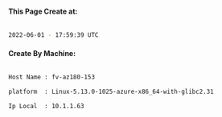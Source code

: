 
   
#### This Page Create at:

```bash

2022-06-01 - 17:59:39 UTC

```

#### Create By Machine:

```bash

Host Name : fv-az180-153

platform  : Linux-5.13.0-1025-azure-x86_64-with-glibc2.31

Ip Local  : 10.1.1.63

```

